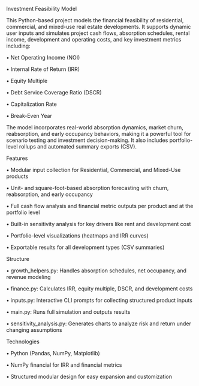 Investment Feasibility Model

This Python-based project models the financial feasibility of residential, commercial, and mixed-use real estate developments. It supports dynamic user inputs and simulates project cash flows, absorption schedules, rental income, development and operating costs, and key investment metrics including:

•	Net Operating Income (NOI)

•	Internal Rate of Return (IRR)

•	Equity Multiple

•	Debt Service Coverage Ratio (DSCR)

•	Capitalization Rate

•	Break-Even Year


The model incorporates real-world absorption dynamics, market churn, reabsorption, and early occupancy behaviors, making it a powerful tool for scenario testing and investment decision-making. It also includes portfolio-level rollups and automated summary exports (CSV).

Features

•	Modular input collection for Residential, Commercial, and Mixed-Use products

•	Unit- and square-foot-based absorption forecasting with churn, reabsorption, and early occupancy

•	Full cash flow analysis and financial metric outputs per product and at the portfolio level

•	Built-in sensitivity analysis for key drivers like rent and development cost

•	Portfolio-level visualizations (heatmaps and IRR curves)

•	Exportable results for all development types (CSV summaries)

Structure

•	growth_helpers.py: Handles absorption schedules, net occupancy, and revenue modeling

•	finance.py: Calculates IRR, equity multiple, DSCR, and development costs

•	inputs.py: Interactive CLI prompts for collecting structured product inputs

•	main.py: Runs full simulation and outputs results

•	sensitivity_analysis.py: Generates charts to analyze risk and return under changing assumptions

Technologies

•	Python (Pandas, NumPy, Matplotlib)

•	NumPy financial for IRR and financial metrics

•	Structured modular design for easy expansion and customization
